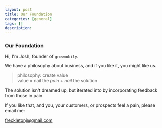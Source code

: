 ```yaml
---
layout: post
title: Our Foundation
categories: [general]
tags: []
description: 
---
```


### Our Foundation

Hi, I'm Josh, founder of `growmobily`.

We have a philosophy about business, and if you like it, you might like us.


> philosophy: create value  
> value = nail the *pain* + *nail* the solution


The solution isn't dreamed up, but iterated into by incorporating feedback from those in pain.

If you like that, and you, your customers, or prospects feel a pain, please email me:

<a href="mailto:freckletonj@gmail.com">freckletonj@gmail.com</a>




